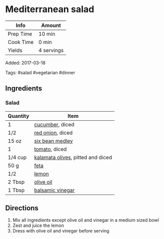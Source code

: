 # Mediterranean salad

| Info      | Amount     |
| --------- | ---------- |
| Prep Time | 10 min     |
| Cook Time | 0 min      |
| Yields    | 4 servings |

Added: 2017-03-18

Tags: #salad #vegetarian #dinner

## Ingredients

### Salad

| Quantity | Item                                                                    |
| -------- | ----------------------------------------------------------------------- |
| 1        | [cucumber](../_ingredients/cucumber.md), diced                          |
| 1/2      | [red onion](../_ingredients/red-onion.md), diced                        |
| 15 oz    | [six bean medley](../_ingredients/bean-medley.md)                   |
| 1        | [tomato](../_ingredients/tomato.md), diced                              |
| 1/4 cup  | [kalamata olives](../_ingredients/kalamata-olives.md), pitted and diced |
| 50 g     | [feta](../_ingredients/feta.md)                                         |
| 1/2      | [lemon](../_ingredients/lemon.md)                                       |
| 2 Tbsp   | [olive oil](../_ingredients/olive-oil.md)                               |
| 1 Tbsp   | [balsamic vinegar](../_ingredients/balsamic-vinegar.md)                 |

## Directions

1. Mix all ingredients except olive oil and vinegar in a medium sized bowl
2. Zest and juice the lemon
3. Dress with olive oil and vinegar before serving
